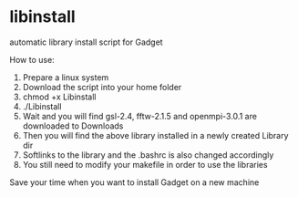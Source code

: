 # libinstall
automatic library install  script  for Gadget

How to use:
1. Prepare a linux system
2. Download the script into your home folder
3. chmod +x Libinstall
4. ./Libinstall
5. Wait and you will find gsl-2.4, fftw-2.1.5 and openmpi-3.0.1 are downloaded to Downloads
6. Then you will find the above library installed in a newly created Library dir
7. Softlinks to the library and the .bashrc is also changed accordingly
8. You still need to modify your makefile in order to use the libraries

Save your time when you want to install Gadget on a new machine
